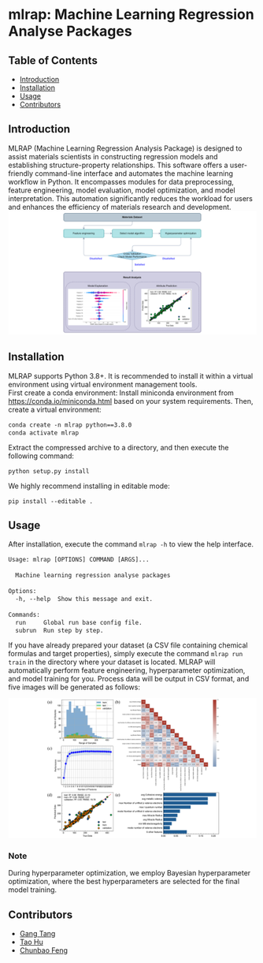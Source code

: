 # mlrap: Machine Learning Regression Analyse Packages
## Table of Contents
+ [Introduction](#Introduction)
+ [Installation](#Installation)
+ [Usage](#Usage)
+ [Contributors](#Contributors)
## Introduction
MLRAP (Machine Learning Regression Analysis Package) is designed to assist materials scientists in constructing regression models and establishing structure-property relationships. This software offers a user-friendly command-line interface and automates the machine learning workflow in Python. It encompasses modules for data preprocessing, feature engineering, model evaluation, model optimization, and model interpretation. This automation significantly reduces the workload for users and enhances the efficiency of materials research and development.  
<img src="https://github.com/NianSan-H/mlrap/blob/master/image/workflow.png" alt="fig" title="workflow">  

## Installation
MLRAP supports Python 3.8+. It is recommended to install it within a virtual environment using virtual environment management tools.  
First create a conda environment: Install miniconda environment from https://conda.io/miniconda.html based on your system requirements. Then, create a virtual environment:  
```
conda create -n mlrap python==3.8.0
conda activate mlrap
```
Extract the compressed archive to a directory, and then execute the following command:  
```
python setup.py install
```
We highly recommend installing in editable mode:  
```
pip install --editable .
```

## Usage
After installation, execute the command `mlrap -h` to view the help interface.  
```
Usage: mlrap [OPTIONS] COMMAND [ARGS]...

  Machine learning regression analyse packages

Options:
  -h, --help  Show this message and exit.

Commands:
  run     Global run base config file.
  subrun  Run step by step.
```
If you have already prepared your dataset (a CSV file containing chemical formulas and target properties), simply execute the command `mlrap run train` in the directory where your dataset is located. MLRAP will automatically perform feature engineering, hyperparameter optimization, and model training for you. Process data will be output in CSV format, and five images will be generated as follows:  

<img src="https://github.com/NianSan-H/mlrap/blob/master/image/output.png" alt="fig" title="output">

### Note
During hyperparameter optimization, we employ Bayesian hyperparameter optimization, where the best hyperparameters are selected for the final model training.  

## Contributors
+ [Gang Tang](https://github.com/obaica)
+ [Tao Hu](https://github.com/NianSan-H)
+ [Chunbao Feng](https://lxy.cqupt.edu.cn/info/1191/6711.htm)
